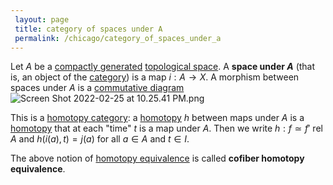 ```yaml
---
 layout: page
 title: category of spaces under A
 permalink: /chicago/category_of_spaces_under_a
---
```


Let $A$ be a [compactly generated](https://mathgloss.github.io/MathGloss/homotopy_equivalence_of_spaces) [topological space](https://mathgloss.github.io/MathGloss/compactly_generated). A **space under $A$** (that is, an object of the [category](https://mathgloss.github.io/MathGloss/topological_space)) is a map $i:A\to X$. A morphism between spaces under $A$ is a [commutative diagram](https://mathgloss.github.io/MathGloss/category) ![Screen Shot 2022-02-25 at 10.25.41 PM.png](https://mathgloss.github.io/MathGloss/commutative_diagram)

This is a [homotopy category](https://mathgloss.github.io/MathGloss/homotopy_category): a [homotopy](https://mathgloss.github.io/MathGloss/homotopy) $h$ between maps under $A$ is a [homotopy](https://mathgloss.github.io/MathGloss/homotopy) that at each "time" $t$ is a map under $A$. Then we write $h:f\simeq f' \text{ rel } A$ and $h(i(a),t) = j(a)$ for all $a\in A$ and $t\in I$. 

The above notion of [homotopy equivalence](https://mathgloss.github.io/MathGloss/homotopy_equivalence_of_spaces) is called **cofiber homotopy equivalence**. 